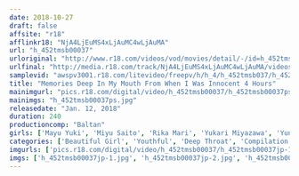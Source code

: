 ```yaml
---
date: 2018-10-27
draft: false
affsite: "r18"
afflinkr18: "NjA4LjEuMS4xLjAuMC4wLjAuMA"
url: "h_452tmsb00037"
urloriginal: "http://www.r18.com/videos/vod/movies/detail/-/id=h_452tmsb00037"
urlfinal: "http://media.r18.com/track/NjA4LjEuMS4xLjAuMC4wLjAuMA/videos/vod/movies/detail/-/id=h_452tmsb00037"
samplevid: "awspv3001.r18.com/litevideo/freepv/h/h_4/h_452tmsb037/h_452tmsb037_dmb_w.mp4"
title: "Memories Deep In My Mouth From When I Was Innocent 4 Hours"
mainimgurl: "pics.r18.com/digital/video/h_452tmsb00037/h_452tmsb00037ps.jpg"
mainimgs: "h_452tmsb00037ps.jpg"
releasedate: "Jan. 12, 2018"
duration: 240
productioncomp: "Baltan"
girls: ['Mayu Yuki', 'Miyu Saito', 'Rika Mari', 'Yukari Miyazawa', 'Yuna Himekawa', 'Haruna Kawakita', 'Azuki Ogura', 'Aya Sazanami', 'Yuria Tsukino', 'Remi Hosisaki']
categories: ['Beautiful Girl', 'Youthful', 'Deep Throat', 'Compilation', 'Over 4 Hours', 'Hi-Def']
imgurls: ['pics.r18.com/digital/video/h_452tmsb00037/h_452tmsb00037jp-1.jpg', 'pics.r18.com/digital/video/h_452tmsb00037/h_452tmsb00037jp-2.jpg', 'pics.r18.com/digital/video/h_452tmsb00037/h_452tmsb00037jp-3.jpg', 'pics.r18.com/digital/video/h_452tmsb00037/h_452tmsb00037jp-4.jpg', 'pics.r18.com/digital/video/h_452tmsb00037/h_452tmsb00037jp-5.jpg', 'pics.r18.com/digital/video/h_452tmsb00037/h_452tmsb00037jp-6.jpg', 'pics.r18.com/digital/video/h_452tmsb00037/h_452tmsb00037jp-7.jpg', 'pics.r18.com/digital/video/h_452tmsb00037/h_452tmsb00037jp-8.jpg', 'pics.r18.com/digital/video/h_452tmsb00037/h_452tmsb00037jp-9.jpg', 'pics.r18.com/digital/video/h_452tmsb00037/h_452tmsb00037jp-10.jpg', 'pics.r18.com/digital/video/h_452tmsb00037/h_452tmsb00037jp-11.jpg', 'pics.r18.com/digital/video/h_452tmsb00037/h_452tmsb00037jp-12.jpg', 'pics.r18.com/digital/video/h_452tmsb00037/h_452tmsb00037jp-13.jpg', 'pics.r18.com/digital/video/h_452tmsb00037/h_452tmsb00037jp-14.jpg', 'pics.r18.com/digital/video/h_452tmsb00037/h_452tmsb00037jp-15.jpg', 'pics.r18.com/digital/video/h_452tmsb00037/h_452tmsb00037jp-16.jpg', 'pics.r18.com/digital/video/h_452tmsb00037/h_452tmsb00037jp-17.jpg', 'pics.r18.com/digital/video/h_452tmsb00037/h_452tmsb00037jp-18.jpg', 'pics.r18.com/digital/video/h_452tmsb00037/h_452tmsb00037jp-19.jpg', 'pics.r18.com/digital/video/h_452tmsb00037/h_452tmsb00037jp-20.jpg']
imgs: ['h_452tmsb00037jp-1.jpg', 'h_452tmsb00037jp-2.jpg', 'h_452tmsb00037jp-3.jpg', 'h_452tmsb00037jp-4.jpg', 'h_452tmsb00037jp-5.jpg', 'h_452tmsb00037jp-6.jpg', 'h_452tmsb00037jp-7.jpg', 'h_452tmsb00037jp-8.jpg', 'h_452tmsb00037jp-9.jpg', 'h_452tmsb00037jp-10.jpg', 'h_452tmsb00037jp-11.jpg', 'h_452tmsb00037jp-12.jpg', 'h_452tmsb00037jp-13.jpg', 'h_452tmsb00037jp-14.jpg', 'h_452tmsb00037jp-15.jpg', 'h_452tmsb00037jp-16.jpg', 'h_452tmsb00037jp-17.jpg', 'h_452tmsb00037jp-18.jpg', 'h_452tmsb00037jp-19.jpg', 'h_452tmsb00037jp-20.jpg']
---
```

